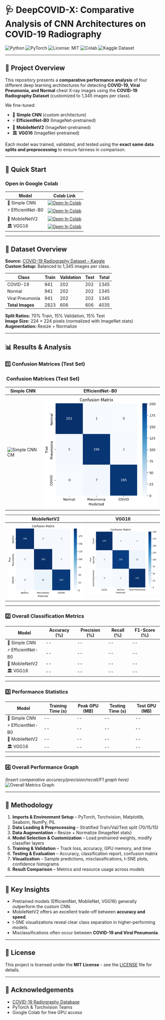 # 🩺 DeepCOVID-X: Comparative Analysis of CNN Architectures on COVID-19 Radiography

![Python](https://img.shields.io/badge/Python-3.9%2B-blue?logo=python&logoColor=white)
![PyTorch](https://img.shields.io/badge/PyTorch-1.12+-ee4c2c?logo=pytorch&logoColor=white)
![License: MIT](https://img.shields.io/badge/License-MIT-green.svg)
![Colab](https://img.shields.io/badge/Run%20on-Colab-orange?logo=googlecolab)
![Kaggle Dataset](https://img.shields.io/badge/Dataset-Kaggle-blue?logo=kaggle)

---

## 📖 Project Overview
This repository presents a **comparative performance analysis** of four different deep learning architectures for detecting **COVID-19, Viral Pneumonia, and Normal** chest X-ray images using the **COVID-19 Radiography Dataset** (customized to 1,345 images per class).

We fine-tuned:
- 🧠 **Simple CNN** (custom architecture)
- ⚡ **EfficientNet-B0** (ImageNet-pretrained)
- 📱 **MobileNetV2** (ImageNet-pretrained)
- 🏛 **VGG16** (ImageNet-pretrained)

Each model was trained, validated, and tested using the **exact same data splits and preprocessing** to ensure fairness in comparison.

---

## 🚀 Quick Start

### Open in Google Colab

| Model | Colab Link |
|-------|------------|
| 🧠 Simple CNN | [![Open In Colab](https://colab.research.google.com/assets/colab-badge.svg)](https://colab.research.google.com/github/HussamUmer/Vision4Healthcare/blob/main/DeepCovid_X/Colab%20Notebooks/CNN_Covid_Radiography.ipynb) |
| ⚡ EfficientNet-B0 | [![Open In Colab](https://colab.research.google.com/assets/colab-badge.svg)](https://colab.research.google.com/github/HussamUmer/Vision4Healthcare/blob/main/DeepCovid_X/Colab%20Notebooks/EfficientNet_Covid_Radiography.ipynb) |
| 📱 MobileNetV2 | [![Open In Colab](https://colab.research.google.com/assets/colab-badge.svg)](https://colab.research.google.com/github/HussamUmer/Vision4Healthcare/blob/main/DeepCovid_X/Colab%20Notebooks/MobileNet_Covid_Radiography.ipynb) |
| 🏛 VGG16 | [![Open In Colab](https://colab.research.google.com/assets/colab-badge.svg)](https://colab.research.google.com/github/HussamUmer/Vision4Healthcare/blob/main/DeepCovid_X/Colab%20Notebooks/VGG16_Covid_Radiography.ipynb) |

---

## 📂 Dataset Overview

**Source:** [COVID-19 Radiography Dataset – Kaggle](https://www.kaggle.com/tawsifurrahman/covid19-radiography-database)  
**Custom Setup:** Balanced to 1,345 images per class.

| Class            | Train | Validation | Test | Total |
|------------------|-------|------------|------|-------|
| COVID-19         | 941   | 202        | 202  | 1345  |
| Normal           | 941   | 202        | 202  | 1345  |
| Viral Pneumonia  | 941   | 202        | 202  | 1345  |
| **Total Images** | 2823  | 606        | 606  | 4035  |

**Split Ratios:** 70% Train, 15% Validation, 15% Test  
**Image Size:** 224 × 224 pixels (normalized with ImageNet stats)  
**Augmentation:** Resize + Normalize

---

## 📊 Results & Analysis

### 1️⃣ Confusion Matrices (Test Set)

### ​​​ Confusion Matrices (Test Set)

| **Simple CNN** | **EfficientNet-B0** |
|----------------|----------------------|
| ![Simple CNN CM](https://github.com/HussamUmer/Vision4Healthcare/blob/main/DeepCovid_X/Results_Graphs/ConfusionMatrices/SimpleCNNcm.png) | ![EfficientNet-B0 CM](https://github.com/HussamUmer/Vision4Healthcare/blob/main/DeepCovid_X/Results_Graphs/ConfusionMatrices/EfficientNetcm.png) |

| **MobileNetV2** | **VGG16** |
|------------------|------------|
| ![MobileNetV2 CM](https://github.com/HussamUmer/Vision4Healthcare/blob/main/DeepCovid_X/Results_Graphs/ConfusionMatrices/Mobilenetcm.png) | ![VGG16 CM](https://github.com/HussamUmer/Vision4Healthcare/blob/main/DeepCovid_X/Results_Graphs/ConfusionMatrices/VGG16cm.png) |


---

### 2️⃣ Overall Classification Metrics

| Model | Accuracy (%) | Precision (%) | Recall (%) | F1-Score (%) |
|-------|--------------|---------------|------------|--------------|
| 🧠 Simple CNN | -- | -- | -- | -- |
| ⚡ EfficientNet-B0 | -- | -- | -- | -- |
| 📱 MobileNetV2 | -- | -- | -- | -- |
| 🏛 VGG16 | -- | -- | -- | -- |

---

### 3️⃣ Performance Statistics

| Model | Training Time (s) | Peak GPU (MB) | Testing Time (s) | Test GPU (MB) |
|-------|-------------------|---------------|------------------|---------------|
| 🧠 Simple CNN | -- | -- | -- | -- |
| ⚡ EfficientNet-B0 | -- | -- | -- | -- |
| 📱 MobileNetV2 | -- | -- | -- | -- |
| 🏛 VGG16 | -- | -- | -- | -- |

---

### 4️⃣ Overall Performance Graph

*(Insert comparative accuracy/precision/recall/F1 graph here)*  
![Overall Metrics Graph](path/to/overall_graph.png)

---

## 📜 Methodology

1. **Imports & Environment Setup** – PyTorch, Torchvision, Matplotlib, Seaborn, NumPy, PIL  
2. **Data Loading & Preprocessing** – Stratified Train/Val/Test split (70/15/15)  
3. **Data Augmentation** – Resize + Normalize (ImageNet stats)  
4. **Model Selection & Customization** – Load pretrained weights, modify classifier layers  
5. **Training & Validation** – Track loss, accuracy, GPU memory, and time  
6. **Testing & Evaluation** – Accuracy, classification report, confusion matrix  
7. **Visualization** – Sample predictions, misclassifications, t-SNE plots, confidence histograms  
8. **Result Comparison** – Metrics and resource usage across models

---

## 📌 Key Insights
- Pretrained models (EfficientNet, MobileNet, VGG16) generally outperform the custom CNN.
- MobileNetV2 offers an excellent trade-off between **accuracy and speed**.
- t-SNE visualizations reveal clear class separation in higher-performing models.
- Misclassifications often occur between **COVID-19 and Viral Pneumonia**.

---

## 📜 License
This project is licensed under the **MIT License** - see the [LICENSE](LICENSE) file for details.

---

## 🙌 Acknowledgements
- [COVID-19 Radiography Database](https://www.kaggle.com/tawsifurrahman/covid19-radiography-database)  
- PyTorch & Torchvision Teams  
- Google Colab for free GPU access


